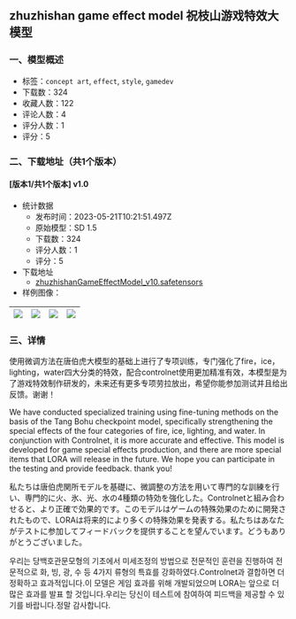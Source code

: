 ## zhuzhishan game effect model 祝枝山游戏特效大模型
### 一、模型概述

- 标签：`concept art`, `effect`, `style`, `gamedev`
- 下载数：324
- 收藏人数：122
- 评论人数：4
- 评分人数：1
- 评分：5

### 二、下载地址（共1个版本）

#### [版本1/共1个版本] v1.0

- 统计数据
  - 发布时间：2023-05-21T10:21:51.497Z
  - 原始模型：SD 1.5
  - 下载数：324
  - 评分人数：1
  - 评分：5
- 下载地址
  - [zhuzhishanGameEffectModel_v10.safetensors](https://civitai.com/api/download/models/76528)
- 样例图像：

| <img src="https://image.civitai.com/xG1nkqKTMzGDvpLrqFT7WA/8e5fd983-7f9e-472b-bc04-9ba80da7f93d/width=450/859254.jpeg" /> | <img src="https://image.civitai.com/xG1nkqKTMzGDvpLrqFT7WA/9027a0c7-637f-4791-9ac4-a488aec5ca03/width=450/859280.jpeg" /> | <img src="https://image.civitai.com/xG1nkqKTMzGDvpLrqFT7WA/fc4fdd61-51fc-4cd8-9768-dd618d4be49e/width=450/859257.jpeg" /> | <img src="https://image.civitai.com/xG1nkqKTMzGDvpLrqFT7WA/30ab10fa-22fc-4cd4-af7e-b654f6aa6053/width=450/859256.jpeg" /> |
| ---- | ---- | ---- | ---- |


### 三、详情
<p>使用微调方法在唐伯虎大模型的基础上进行了专项训练，专门强化了fire，ice，lighting，water四大分类的特效，配合controlnet使用更加精准有效，本模型是为了游戏特效制作研发的，未来还有更多专项劳拉放出，希望你能参加测试并且给出反馈。谢谢！</p><p></p><p> We have conducted specialized training using fine-tuning methods on the basis of the Tang Bohu checkpoint model, specifically strengthening the special effects of the four categories of fire, ice, lighting, and water. In conjunction with Controlnet, it is more accurate and effective. This model is developed for game special effects production, and there are more special items that LORA will release in the future. We hope you can participate in the testing and provide feedback. thank you! </p><p></p><p>私たちは唐伯虎関所モデルを基礎に、微調整の方法を用いて専門的な訓練を行い、専門的に火、氷、光、水の4種類の特効を強化した。Controlnetと組み合わせると、より正確で効果的です。このモデルはゲームの特殊効果のために開発されたもので、LORAは将来的により多くの特殊効果を発表する。私たちはあなたがテストに参加してフィードバックを提供することを望んでいます。どうもありがとうございました。</p><p></p><p>우리는 당백호관문모형의 기초에서 미세조정의 방법으로 전문적인 훈련을 진행하여 전문적으로 화, 빙, 광, 수 등 4가지 류형의 특효를 강화하였다.Controlnet과 결합하면 더 정확하고 효과적입니다.이 모델은 게임 효과를 위해 개발되었으며 LORA는 앞으로 더 많은 효과를 발표 할 것입니다.우리는 당신이 테스트에 참여하여 피드백을 제공할 수 있기를 바랍니다.정말 감사합니다. </p>